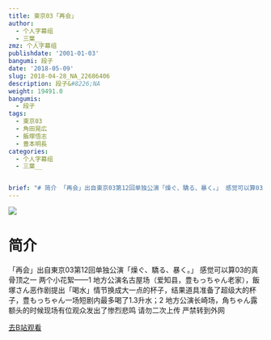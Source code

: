 ```yaml
---
title: 東京03「再会」
author:
  - 个人字幕组
  - 三葉__
zmz: 个人字幕组
publishdate: '2001-01-03'
bangumi: 段子
date: '2018-05-09'
slug: 2018-04-28_NA_22686406
description: 段子&#8226;NA
weight: 19491.0
bangumis:
  - 段子
tags:
  - 東京03
  - 角田晃広
  - 飯塚悟志
  - 豊本明長
categories:
  - 个人字幕组
  - 三葉__


brief: "# 简介 「再会」出自東京03第12回单独公演「燥ぐ、驕る、暴く。」 感觉可以算03的真骨顶之一 两个小花絮——1 地方公演名古屋场（爱知县，豊もっちゃん老家），飯塚さん恶作剧提出「喝水」情节换成大一点的杯子，结果道具准备了超级大的杯子，豊もっちゃん一场短剧内最多喝了1.3升水；2 地方公演长崎场，角ちゃん露额头的时候现场有位观众发出了惨烈悲鸣 请勿二次上传 严禁转到外网"
---
```

![](https://i.imgur.com/ndNi3lV.jpg)
# 简介  
「再会」出自東京03第12回单独公演「燥ぐ、驕る、暴く。」
感觉可以算03的真骨顶之一
两个小花絮——1 地方公演名古屋场（爱知县，豊もっちゃん老家），飯塚さん恶作剧提出「喝水」情节换成大一点的杯子，结果道具准备了超级大的杯子，豊もっちゃん一场短剧内最多喝了1.3升水；2 地方公演长崎场，角ちゃん露额头的时候现场有位观众发出了惨烈悲鸣
请勿二次上传 严禁转到外网  

[去B站观看](https://www.bilibili.com/video/av22686406/)
 
